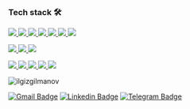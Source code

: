 <h3 align="left">Tech stack 🛠</h3>

<p align="left">
  <a href="https://www.typescriptlang.org/" target="_blank" rel="noreferrer">
    <img src="https://img.shields.io/badge/TypeScript-007ACC?style=for-the-badge&logo=typescript&logoColor=white" />
  </a>
  <a href="https://developer.mozilla.org/en-US/docs/Web/JavaScript" target="_blank" rel="noreferrer">
    <img src="https://img.shields.io/badge/JavaScript-F7DF1E?style=for-the-badge&logo=javascript&logoColor=black" />
  </a>
  <a href="https://reactjs.org/" target="_blank" rel="noreferrer">
    <img src="https://img.shields.io/badge/React-20232A?style=for-the-badge&logo=react&logoColor=61DAFB" />
  </a>
  <a href="https://nextjs.org/" target="_blank" rel="noreferrer">
    <img src="https://img.shields.io/badge/next.js-000000?style=for-the-badge&logo=nextdotjs&logoColor=white" />
  </a>
  <a href="https://redux.js.org/" target="_blank" rel="noreferrer">
    <img src="https://img.shields.io/badge/redux-%23593d88.svg?style=for-the-badge&logo=redux&logoColor=white" />
  </a>
  <a href="https://www.apollographql.com/" target="_blank" rel="noreferrer">
    <img src="https://img.shields.io/badge/Apollo%20GraphQL-311C87?&style=for-the-badge&logo=Apollo%20GraphQL&logoColor=white" />
  </a>
  <a href="https://www.electronjs.org/" target="_blank" rel="noreferrer">
    <img src="https://img.shields.io/badge/Electron-191970?style=for-the-badge&logo=Electron&logoColor=white" />
  </a>
</p>

<p align="left">
  <a href="https://tailwindcss.com/" target="_blank" rel="noreferrer">
    <img src="https://img.shields.io/badge/tailwindcss-%2338B2AC.svg?style=for-the-badge&logo=tailwind-css&logoColor=white" />
  </a>
  <a href="https://styled-components.com/" target="_blank" rel="noreferrer">
    <img src="https://img.shields.io/badge/styled--components-DB7093?style=for-the-badge&logo=styled-components&logoColor=white" />
  </a>
  <a href="https://mui.com/" target="_blank" rel="noreferrer">
    <img src="https://img.shields.io/badge/MUI-%230081CB.svg?style=for-the-badge&logo=mui&logoColor=white" />
  </a>
</p>

<p align="left">
  <a href="https://jestjs.io/" target="_blank" rel="noreferrer">
    <img src="https://img.shields.io/badge/-jest-%23C21325?style=for-the-badge&logo=jest&logoColor=white" />
  </a>
  <a href="https://testing-library.com/" target="_blank" rel="noreferrer">
    <img src="https://img.shields.io/badge/-TestingLibrary-%23E33332?style=for-the-badge&logo=testing-library&logoColor=white" />
  </a>
  <a href="https://playwright.dev/" target="_blank" rel="noreferrer">
    <img src="https://img.shields.io/static/v1?style=for-the-badge&message=Playwright&color=2EAD33&logo=Playwright&logoColor=FFFFFF&label=" />
  </a>
  <a href="https://www.cypress.io/" target="_blank" rel="noreferrer">
    <img src="https://img.shields.io/badge/-cypress-%23E5E5E5?style=for-the-badge&logo=cypress&logoColor=058a5e" />
  </a>
  <a href="https://storybook.js.org/" target="_blank" rel="noreferrer">
    <img src="https://img.shields.io/badge/storybook-FF4785?style=for-the-badge&logo=storybook&logoColor=white" />
  </a>
</p>

<p align="left">
  <img src="https://github-readme-stats.vercel.app/api/top-langs?username=ilgizgilmanov&show_icons=true&locale=en&layout=compact" alt="ilgizgilmanov" />
</p>

[![Gmail Badge](https://img.shields.io/badge/-gmail-c14438?style=flat&logo=Gmail&logoColor=white)](mailto:ilgizgilmanov29@gmail.com "Connect via Email")
[![Linkedin Badge](https://img.shields.io/badge/-linkedIn-0077B5?style=flat&logo=Linkedin&logoColor=white)](https://www.linkedin.com/in/ilgiz-gilmanov/ "Connect via LinkedIn")
[![Telegram Badge](https://img.shields.io/badge/-telegram-2CA5E0?style=flat&logo=Telegram&logoColor=white)](https://t.me/igilmanov "Connect via Telegram")
